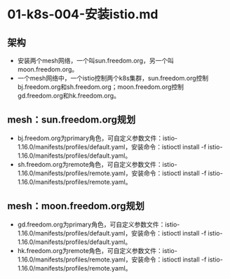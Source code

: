 # 01-k8s-004-安装istio.md

## 架构
- 安装两个mesh网络，一个叫sun.freedom.org，另一个叫moon.freedom.org。
- 一个mesh网络中，一个istio控制两个k8s集群，sun.freedom.org控制bj.freedom.org和sh.freedom.org；moon.freedom.org控制gd.freedom.org和hk.freedom.org。

## mesh：sun.freedom.org规划
- bj.freedom.org为primary角色，可自定义参数文件：istio-1.16.0/manifests/profiles/default.yaml，安装命令：istioctl install -f istio-1.16.0/manifests/profiles/default.yaml。
- sh.freedom.org为remote角色，可自定义参数文件：istio-1.16.0/manifests/profiles/remote.yaml，安装命令：istioctl install -f istio-1.16.0/manifests/profiles/remote.yaml。

## mesh：moon.freedom.org规划
- gd.freedom.org为primary角色，可自定义参数文件：istio-1.16.0/manifests/profiles/default.yaml，安装命令：istioctl install -f istio-1.16.0/manifests/profiles/default.yaml。
- hk.freedom.org为remote角色，可自定义参数文件：istio-1.16.0/manifests/profiles/remote.yaml，安装命令：istioctl install -f istio-1.16.0/manifests/profiles/remote.yaml。
